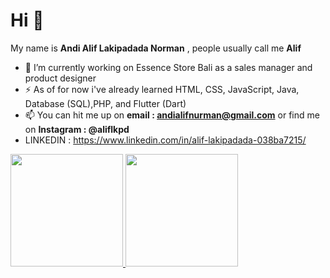# Hi 👋

My name is **Andi Alif Lakipadada Norman** , people usually call me **Alif**

- 🔭 I’m currently working on Essence Store Bali as a sales manager and product designer
- ⚡ As of for now i've already learned HTML, CSS, JavaScript, Java, Database (SQL),PHP, and Flutter (Dart)
- 📫 You can hit me up on **email : andialifnurman@gmail.com** or find me on **Instagram : @aliflkpd**
- LINKEDIN : https://www.linkedin.com/in/alif-lakipadada-038ba7215/

<p align="left">
<a href="https://github.com/aliflkpd">
  <img height="180em" src="https://github-readme-stats-eight-theta.vercel.app/api?username=gilangadhan&show_icons=true&theme=algolia&include_all_commits=true&count_private=true"/>
  <img height="180em" src="https://github-readme-stats-eight-theta.vercel.app/api/top-langs/?username=aliflkpd&layout=compact&langs_count=8&theme=algolia"/>
</a>
</p>
